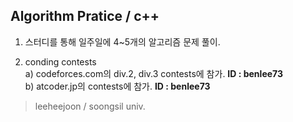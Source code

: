 Algorithm Pratice / c++
------------------

1. 스터디를 통해 일주일에 4~5개의 알고리즘 문제 풀이.

2. conding contests  
  a) codeforces.com의 div.2, div.3 contests에 참가.   **ID : benlee73**  
  b) atcoder.jp의 contests에 참가.                    **ID : benlee73**  
  
  
>leeheejoon / soongsil univ.
